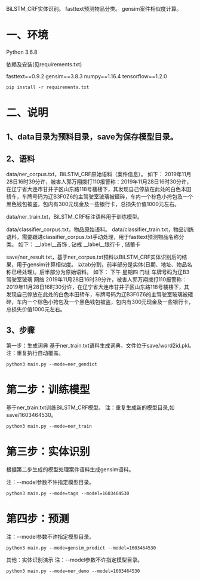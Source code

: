 BiLSTM_CRF实体识别。
fasttext预测物品分类。
gensim案件相似度计算。


# 一、环境
Python 3.6.8

依赖及安装(见requirements.txt)

fasttext==0.9.2
gensim==3.8.3
numpy==1.16.4
tensorflow==1.2.0

```
pip install -r requirements.txt
```

# 二、说明

## 1、data目录为预料目录，save为保存模型目录。


## 2、语料

data/ner_corpus.txt，BiLSTM_CRF原始语料（案件信息）。
如下：
2019年11月28日16时39分许，被害人郭万翔拨打110报警称：2019年11月28日16时30分许，在辽宁省大连市甘井子区山东路118号楼楼下，其发现自己停放在此处的白色本田轿车，车牌号码为辽B3F0Z6的主驾驶室玻璃被砸碎，车内一个棕色小挎包及一个黑色钱包被盗，包内有300元现金及一些银行卡，总损失价值1000元左右。

data/ner_train.txt，BiLSTM_CRF标注语料用于训练模型。


data/classifier_corpus.txt，物品原始语料。
data/classifier_train.txt，物品训练语料，需要跟进classifier_corpus.txt手动处理，用于fasttext预测物品名称分类。
如下：
__label__首饰 , 钻戒
__label__银行卡 , 储蓄卡

save/ner_result.txt，基于ner_corpus.txt预料以BiLSTM_CRF实体识别后的结果，用于gensim计算相似度。
以tab分割，前半部分是实体(日期、地址、物品名称已经处理)。后半部分为原始语料。
如下：
下午 星期四 门址 车牌号码为辽B3 驾驶室玻璃 网络	2019年11月28日16时39分许，被害人郭万翔拨打110报警称：2019年11月28日16时30分许，在辽宁省大连市甘井子区山东路118号楼楼下，其发现自己停放在此处的白色本田轿车，车牌号码为辽B3F0Z6的主驾驶室玻璃被砸碎，车内一个棕色小挎包及一个黑色钱包被盗，包内有300元现金及一些银行卡，总损失价值1000元左右。

## 3、步骤
第一步：生成词典
基于ner_train.txt语料生成词典，文件位于save/word2id.pkl。
注：重复执行自动覆盖。

```
python3 main.py --mode=ner_gendict
```

# 第二步：训练模型
基于ner_train.txt训练BiLSTM_CRF模型。
注：重复生成新的模型目录,如save/1603464530。

```
python3 main.py --mode=ner_train

```

# 第三步：实体识别
根据第二步生成的模型处理案件语料生成gensim语料。

注：--model参数不许指定模型目录。

```
python3 main.py --mode=tags --model=1603464530

```

# 第四步：预测

注：--model参数不许指定模型目录。

```
python3 main.py --mode=gensim_predict --model=1603464530

```
其他：实体识别演示
注：--model参数不许指定模型目录。

```
python3 main.py --mode=ner_demo --model=1603464530

```
